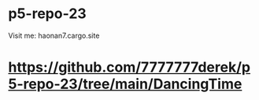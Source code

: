 # p5-repo-23
Visit me: haonan7.cargo.site
# https://github.com/7777777derek/p5-repo-23/tree/main/DancingTime
